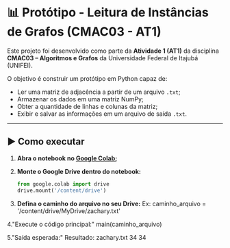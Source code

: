 # 📊 Protótipo - Leitura de Instâncias de Grafos (CMAC03 - AT1)

Este projeto foi desenvolvido como parte da **Atividade 1 (AT1)** da disciplina **CMAC03 – Algoritmos e Grafos** da Universidade Federal de Itajubá (UNIFEI).  

O objetivo é construir um protótipo em Python capaz de:

- Ler uma matriz de adjacência a partir de um arquivo `.txt`;
- Armazenar os dados em uma matriz NumPy;
- Obter a quantidade de linhas e colunas da matriz;
- Exibir e salvar as informações em um arquivo de saída `.txt`.

---

## ▶️ Como executar

1. **Abra o notebook no [Google Colab](https://colab.research.google.com);**

2. **Monte o Google Drive dentro do notebook:**
   ```python
   from google.colab import drive
   drive.mount('/content/drive')

3. **Defina o caminho do arquivo no seu Drive:**
 Ex:
caminho_arquivo = '/content/drive/MyDrive/zachary.txt'

4."Execute o código principal:"
main(caminho_arquivo)

5."Saída esperada:"
Resultado: zachary.txt 34 34

